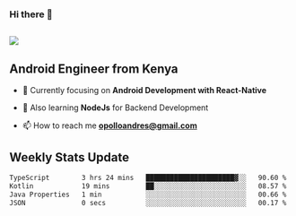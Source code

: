 ### Hi there 👋
<h2 align="left"><img src="https://readme-typing-svg.herokuapp.com?color=000000&lines=I'm+Andrew+Opollo😊;Welcome+to+my+Github😜"> </h2>

## Android Engineer from Kenya


- 🌱 Currently focusing on **Android Development with React-Native**

- 🔭 Also learning **NodeJs** for Backend Development

- 📫 How to reach me **opolloandres@gmail.com**


## Weekly Stats Update
<!--START_SECTION:waka-->

```txt
TypeScript        3 hrs 24 mins   ██████████████████████▓░░   90.60 %
Kotlin            19 mins         ██░░░░░░░░░░░░░░░░░░░░░░░   08.57 %
Java Properties   1 min           ░░░░░░░░░░░░░░░░░░░░░░░░░   00.66 %
JSON              0 secs          ░░░░░░░░░░░░░░░░░░░░░░░░░   00.17 %
```

<!--END_SECTION:waka-->



